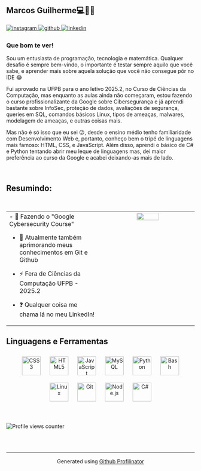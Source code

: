## Marcos Guilherme💻👨‍💻  
  

<a href="https://instagram.com/m.g_quirino" target="_blank">
<img src=https://img.shields.io/badge/instagram-%23000000.svg?&style=for-the-badge&logo=instagram&logoColor=white alt=instagram style="margin-bottom: 5px;" />
</a>
<a href="https://github.com/DevMarcos1010" target="_blank">
<img src=https://img.shields.io/badge/github-%2324292e.svg?&style=for-the-badge&logo=github&logoColor=white alt=github style="margin-bottom: 5px;" />
</a>
<a href="https://linkedin.com/in/marcos-guilherme-gabriel-quirino" target="_blank">
<img src=https://img.shields.io/badge/linkedin-%231E77B5.svg?&style=for-the-badge&logo=linkedin&logoColor=white alt=linkedin style="margin-bottom: 5px;" />
</a>  
  



### Que bom te ver!  
Sou um entusiasta de programação, tecnologia e matemática. Qualquer desafio é sempre bem-vindo, o importante é testar sempre aquilo que você sabe, e aprender mais sobre aquela solução que você não consegue pôr no IDE 😂

Fui aprovado na UFPB para o ano letivo 2025.2, no Curso de Ciências da Computação, mas enquanto as aulas ainda não começaram, estou fazendo o curso profissionalizante da Google sobre Cibersegurança e já aprendi bastante sobre InfoSec, proteção de dados, avaliações de segurança, queries em SQL, comandos básicos Linux, tipos de ameaças, malwares, modelagem de ameaças, e outras coisas mais.

Mas não é só isso que eu sei 😜, desde o ensino médio tenho familiaridade com Desenvolvimento Web e, portanto, conheço bem o tripé de linguagens mais famoso: HTML, CSS, e JavaScript. Além disso, aprendi o básico de C# e Python tentando abrir meu leque de linguagens mas, dei maior preferência ao curso da Google e acabei deixando-as mais de lado.  
  

<br/>  

## Resumindo:  
<br/>  
<table border="0px"><tr><td valign="top" width="50%">
- 🔭  Fazendo o "Google Cybersecurity Course"  
  

- 🌱 Atualmente também aprimorando meus conhecimentos em Git e Github  
  

- ⚡ Fera de Ciências da Computação UFPB - 2025.2  
  

- ❓ Qualquer coisa me chama lá no meu LinkedIn! 



</td><td valign="top" width="50%">

<div align="center">
<img src="https://octodex.github.com/images/Fintechtocat.png" align="center" style="width: 50%" />
</div>  


</td></tr></table>  


## Linguagens e Ferramentas  
<div align="center">  
<a href="https://www.w3schools.com/css/" target="_blank"><img style="margin: 10px" src="https://profilinator.rishav.dev/skills-assets/css3-original-wordmark.svg" alt="CSS3" height="50" /></a>  
<a href="https://en.wikipedia.org/wiki/HTML5" target="_blank"><img style="margin: 10px" src="https://profilinator.rishav.dev/skills-assets/html5-original-wordmark.svg" alt="HTML5" height="50" /></a>  
<a href="https://www.javascript.com/" target="_blank"><img style="margin: 10px" src="https://profilinator.rishav.dev/skills-assets/javascript-original.svg" alt="JavaScript" height="50" /></a>  
<a href="https://www.mysql.com/" target="_blank"><img style="margin: 10px" src="https://profilinator.rishav.dev/skills-assets/mysql-original-wordmark.svg" alt="MySQL" height="50" /></a>  
<a href="https://www.python.org/" target="_blank"><img style="margin: 10px" src="https://profilinator.rishav.dev/skills-assets/python-original.svg" alt="Python" height="50" /></a>  
<a href="https://www.gnu.org/software/bash/" target="_blank"><img style="margin: 10px" src="https://profilinator.rishav.dev/skills-assets/gnu_bash-icon.svg" alt="Bash" height="50" /></a>  
<a href="https://www.linux.org/" target="_blank"><img style="margin: 10px" src="https://profilinator.rishav.dev/skills-assets/linux-original.svg" alt="Linux" height="50" /></a>  
<a href="https://github.com/" target="_blank"><img style="margin: 10px" src="https://profilinator.rishav.dev/skills-assets/git-scm-icon.svg" alt="Git" height="50" /></a>  
<a href="https://nodejs.org/" target="_blank"><img style="margin: 10px" src="https://profilinator.rishav.dev/skills-assets/nodejs-original-wordmark.svg" alt="Node.js" height="50" /></a>  
<a href="https://docs.microsoft.com/en-us/dotnet/csharp/" target="_blank"><img style="margin: 10px" src="https://profilinator.rishav.dev/skills-assets/csharp-original.svg" alt="C#" height="50" /></a>  
</div>  

<br/>  

  

<br/>  

![Profile views counter](https://komarev.com/ghpvc/?username=DevMarcso1010&&style=flat-square)  
  

<br/>  


<br />

----
<div align="center">Generated using <a href="https://profilinator.rishav.dev/" target="_blank">Github Profilinator</a></div>
